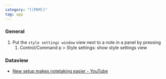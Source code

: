 ```yaml
---
category: "[[PKM]]"
tag: app
---
```

### General

1. Put the `style settings window` view next to a note in a panel by pressing 
	1. Control/Command p > Style settings: show style settings view

### Dataview
- [New setup makes notetaking easier - YouTube](https://youtu.be/Q3F-LKbq1vY?t=245)